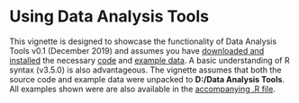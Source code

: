 # Using Data Analysis Tools
This vignette is designed to showcase the functionality of Data Analysis Tools v0.1 (December 2019) and assumes you have [downloaded and installed](https://github.com/Deniz-Koseoglu/Data-Analysis-Tools#getting-started) the necessary [code](https://github.com/Deniz-Koseoglu/Data-Analysis-Tools/blob/master/Data_Analysis_Tools_v01.R) and [example data](https://github.com/Deniz-Koseoglu/Data-Analysis-Tools/blob/master/DATools_EXAMPLE_DATA.zip). A basic understanding of R syntax (v3.5.0) is also advantageous. The vignette assumes that both the source code and example data were unpacked to **D:/Data Analysis Tools**. All examples shown were are also available in the [accompanying .R file](https://github.com/Deniz-Koseoglu/Data-Analysis-Tools/blob/master/Data_Analysis_Tools_v01_EXAMPLES.R).
